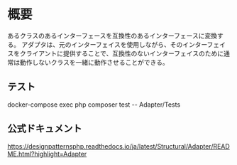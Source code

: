 # 概要
あるクラスのあるインターフェースを互換性のあるインターフェースに変換する。
アダプタは、元のインターフェイスを使用しながら、そのインターフェイスをクライアントに提供することで、互換性のないインターフェイスのために通常は動作しないクラスを一緒に動作させることができる。

## テスト
docker-compose exec php composer test -- Adapter/Tests


## 公式ドキュメント
https://designpatternsphp.readthedocs.io/ja/latest/Structural/Adapter/README.html?highlight=Adapter